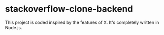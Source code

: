 # stackoverflow-clone-backend
This project is coded inspired by the features of X. It's completely written in Node.js.
